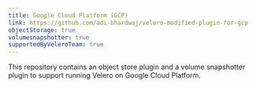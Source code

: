```yaml
---
title: Google Cloud Platform (GCP)
link: https://github.com/adi-bhardwaj/velero-modified-plugin-for-gcp
objectStorage: true
volumesnapshotter: true
supportedByVeleroTeam: true
---
```

This repository contains an object store plugin and a volume snapshotter plugin to support running Velero on Google Cloud Platform.
